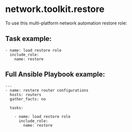 # network.toolkit.restore

To use this multi-platform network automation restore role:

## Task example:

```
- name: load restore role
  include_role:
    name: restore
```

## Full Ansible Playbook example:

```
---
- name: restore router configurations
  hosts: routers
  gather_facts: no

  tasks:

    - name: load restore role
      include_role:
        name: restore
```
